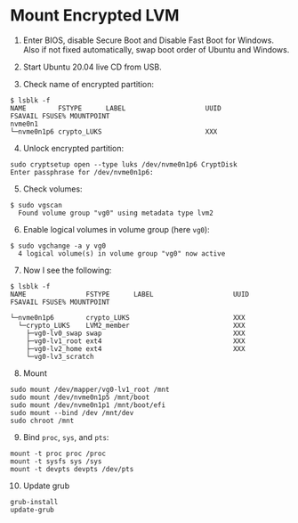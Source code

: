 # Mount Encrypted LVM

1. Enter BIOS, disable Secure Boot and Disable Fast Boot for Windows. Also if not fixed automatically, swap boot order of Ubuntu and Windows.

2. Start Ubuntu 20.04 live CD from USB.

3. Check name of encrypted partition:
```
$ lsblk -f
NAME        FSTYPE      LABEL                    UUID                                 FSAVAIL FSUSE% MOUNTPOINT
nvme0n1                                                                                     
└─nvme0n1p6 crypto_LUKS                          XXX
```
4. Unlock encrypted partition:
```
sudo cryptsetup open --type luks /dev/nvme0n1p6 CryptDisk
Enter passphrase for /dev/nvme0n1p6:
```

5. Check volumes:
```
$ sudo vgscan
  Found volume group "vg0" using metadata type lvm2
```

6. Enable logical volumes in volume group (here `vg0`):
```
$ sudo vgchange -a y vg0
  4 logical volume(s) in volume group "vg0" now active
```

7. Now I see the following:
```
$ lsblk -f
NAME               FSTYPE      LABEL                    UUID                                   FSAVAIL FSUSE% MOUNTPOINT

└─nvme0n1p6        crypto_LUKS                          XXX
  └─crypto_LUKS    LVM2_member                          XXX
    ├─vg0-lv0_swap swap                                 XXX
    ├─vg0-lv1_root ext4                                 XXX
    ├─vg0-lv2_home ext4                                 XXX
    └─vg0-lv3_scratch
```

8. Mount
```
sudo mount /dev/mapper/vg0-lv1_root /mnt
sudo mount /dev/nvme0n1p5 /mnt/boot
sudo mount /dev/nvme0n1p1 /mnt/boot/efi
sudo mount --bind /dev /mnt/dev
sudo chroot /mnt
```
9. Bind `proc`, `sys`, and `pts`:
```
mount -t proc proc /proc
mount -t sysfs sys /sys
mount -t devpts devpts /dev/pts
```
10. Update grub
```
grub-install
update-grub
```
